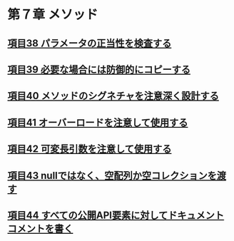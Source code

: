 # 第７章 メソッド

## [項目38 パラメータの正当性を検査する](https://github.com/erjFukuoka/repos/blob/master/Chapter07/item38.md)

## [項目39 必要な場合には防御的にコピーする](https://github.com/erjFukuoka/repos/blob/master/Chapter07/item39.md)

## [項目40 メソッドのシグネチャを注意深く設計する](https://github.com/erjFukuoka/repos/blob/master/Chapter07/item40.md)

## [項目41 オーバーロードを注意して使用する](https://github.com/erjFukuoka/repos/blob/master/Chapter07/item41.md)

## [項目42 可変長引数を注意して使用する](https://github.com/erjFukuoka/repos/blob/master/Chapter07/item42.md)

## [項目43 nullではなく、空配列か空コレクションを渡す](https://github.com/erjFukuoka/repos/blob/master/Chapter07/item43.md)

## [項目44 すべての公開API要素に対してドキュメントコメントを書く](https://github.com/erjFukuoka/repos/blob/master/Chapter07/item44.md)

